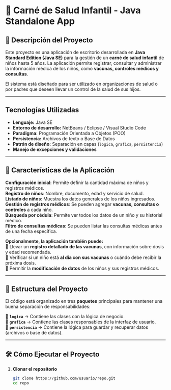 # 🏥 Carné de Salud Infantil - Java Standalone App

## 📌 Descripción del Proyecto
Este proyecto es una aplicación de escritorio desarrollada en **Java Standard Edition (Java SE)** para la gestión de un **carné de salud infantil** de niños hasta 5 años. La aplicación permite registrar, consultar y administrar la información médica de los niños, como **vacunas, controles médicos y consultas**.  

El sistema está diseñado para ser utilizado en organizaciones de salud o por padres que deseen llevar un control de la salud de sus hijos.

---

## **Tecnologías Utilizadas**
- **Lenguaje:** Java SE  
- **Entorno de desarrollo:** NetBeans / Eclipse / Visual Studio Code  
- **Paradigma:** Programación Orientada a Objetos (POO)  
- **Persistencia:** Archivos de texto o Base de Datos  
- **Patrón de diseño:** Separación en capas (`logica`, `grafica`, `persistencia`)  
- **Manejo de excepciones y validaciones**  

---

## 🎯 **Características de la Aplicación**
 **Configuración inicial**: Permite definir la cantidad máxima de niños y registros médicos.  
 **Registro de niños**: Nombre, documento, edad y servicio de salud.  
 **Listado de niños**: Muestra los datos generales de los niños ingresados.  
 **Gestión de registros médicos**: Se pueden agregar **vacunas, consultas o controles** a cada niño.  
 **Búsqueda por cédula**: Permite ver todos los datos de un niño y su historial médico.  
 **Filtro de consultas médicas**: Se pueden listar las consultas médicas antes de una fecha específica.  

**Opcionalmente, la aplicación también puede:**  
🔹 Llevar un **registro detallado de las vacunas**, con información sobre dosis y edad recomendada.  
🔹 Verificar si un niño está **al día con sus vacunas** o cuándo debe recibir la próxima dosis.  
🔹 Permitir la **modificación de datos** de los niños y sus registros médicos.  

---

## 📂 **Estructura del Proyecto**
El código está organizado en tres **paquetes** principales para mantener una buena separación de responsabilidades:

📌 **`logica`** → Contiene las clases con la lógica de negocio.  
📌 **`grafica`** → Contiene las clases responsables de la interfaz de usuario.  
📌 **`persistencia`** → Contiene la lógica para guardar y recuperar datos (archivos o base de datos).  

---

## 🛠️ **Cómo Ejecutar el Proyecto**
1. **Clonar el repositorio**  
   ```sh
   git clone https://github.com/usuario/repo.git
   cd repo
